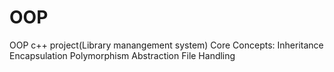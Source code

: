 # OOP
OOP c++ project(Library manangement system)
Core Concepts:
Inheritance
Encapsulation
Polymorphism
Abstraction
File Handling

